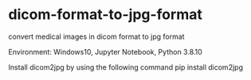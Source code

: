# dicom-format-to-jpg-format
convert medical images in dicom format to jpg format 

Environment: Windows10, Jupyter Notebook, Python 3.8.10

Install  dicom2jpg by using the following  command  pip install dicom2jpg

